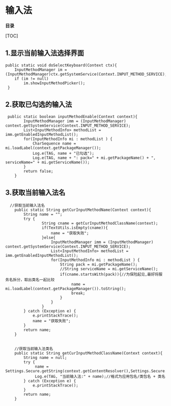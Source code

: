 ﻿# 输入法

**目录** 

[TOC]

## 1.显示当前输入法选择界面

	public static void doSelectKeyboard(Context ctx){
		InputMethodManager im = (InputMethodManager)ctx.getSystemService(Context.INPUT_METHOD_SERVICE);
		if (im != null)
			im.showInputMethodPicker();
	 }
	 
## 2.获取已勾选的输入法
	 public static boolean inputMethodEnable(Context context){
	    	InputMethodManager imm = (InputMethodManager) context.getSystemService(Context.INPUT_METHOD_SERVICE);
	    	List<InputMethodInfo> methodList = imm.getEnabledInputMethodList();
	    	for(InputMethodInfo mi : methodList ) {
	    	    CharSequence name = mi.loadLabel(context.getPackageManager());
				Log.e(TAG, name + "已勾选");
				Log.e(TAG, name + ": pack=" + mi.getPackageName() + ", serviceName=" + mi.getServiceName());
	    	}
	    	return false;
	    }

## 3.获取当前输入法名
	  //获取当前输入法名
	    public static String getCurInputMethodName(Context context){
	    	String name = "";
	    	try {
		    		String cname = getCurInputMethodClassName(context);
		    		if(TextUtils.isEmpty(cname)){
		    			name = "获取失败";
		    		}else{
			    		InputMethodManager imm = (InputMethodManager) context.getSystemService(Context.INPUT_METHOD_SERVICE);
				    	List<InputMethodInfo> methodList = imm.getEnabledInputMethodList();
				    	for(InputMethodInfo mi : methodList ) {
				    		String pack = mi.getPackageName();
				    		//String serviceName = mi.getServiceName();
				    		if(cname.startsWith(pack)){//为保险起见,最好将服务名拆分，取出类名一起比较
				    			 name = mi.loadLabel(context.getPackageManager()).toString();
				    			 break;
				    		}
				    	}
		    		}
			} catch (Exception e) {
				e.printStackTrace();
				name = "获取失败";
			}
	    	return name;
	    }
	    
	    
	    //获取当前输入法类名
	    public static String getCurInputMethodClassName(Context context){
	    	String name = null;
	    	try {
	    		 name = Settings.Secure.getString(context.getContentResolver(),Settings.Secure.DEFAULT_INPUT_METHOD);
	    		 Log.e(TAG, "当前输入法:" + name);//格式为应用包名/类包名 + 类名
	    	} catch (Exception e) {
				e.printStackTrace();
			}
	    	return name;
	    }



